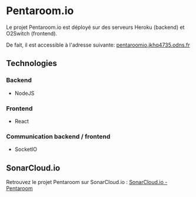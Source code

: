 # Pentaroom.io

Le projet Pentaroom.io est déployé sur des serveurs Heroku (backend) et O2Switch (frontend).

De fait, il est accessible à l'adresse suivante: [pentaroomio.jkhq4735.odns.fr](http://pentaroomio.jkhq4735.odns.fr/)

## Technologies
### Backend
- NodeJS

### Frontend
- React

### Communication backend / frontend
- SocketIO


## SonarCloud.io
Retrouvez le projet Pentaroom sur SonarCloud.io : [SonarCloud.io - Pentaroom](https://sonarcloud.io/project/overview?id=kiitoss_pentaroom)